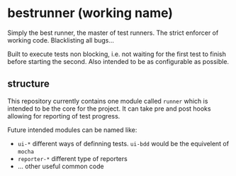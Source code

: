 # bestrunner (working name)

Simply the best runner, the master of test runners. The strict enforcer of working code. Blacklisting all bugs...

Built to execute tests non blocking, i.e. not waiting for the first test to finish before starting the second. Also intended to be as configurable as possible.

## structure

This repository currently contains one module called `runner` which is intended to be the core for the project. It can take pre and post hooks allowing for reporting of test progress.

Future intended modules can be named like:
  * `ui-*` different ways of definning tests. `ui-bdd` would be the equivelent of `mocha`
  * `reporter-*` different type of reporters
  * ... other useful common code

